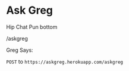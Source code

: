 # Ask Greg

Hip Chat Pun bottom

/askgreg

Greg Says: <Random Pun>

`POST` to `https://askgreg.herokuapp.com/askgreg`
